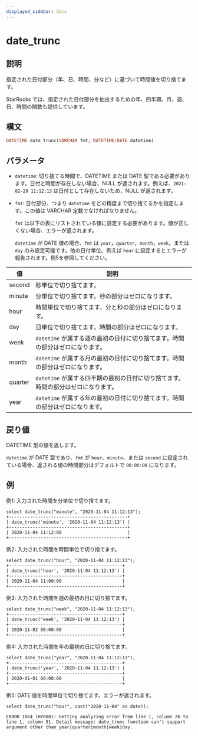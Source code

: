```yaml
---
displayed_sidebar: docs
---
```


# date_trunc

## 説明

指定された日付部分（年、日、時間、分など）に基づいて時間値を切り捨てます。

StarRocks では、指定された日付部分を抽出するための年、四半期、月、週、日、時間の関数も提供しています。

## 構文

```Haskell
DATETIME date_trunc(VARCHAR fmt, DATETIME|DATE datetime)
```

## パラメータ

- `datetime`: 切り捨てる時間で、DATETIME または DATE 型である必要があります。日付と時間が存在しない場合、NULL が返されます。例えば、`2021-02-29 11:12:13` は日付として存在しないため、NULL が返されます。

- `fmt`: 日付部分、つまり `datetime` をどの精度まで切り捨てるかを指定します。この値は VARCHAR 定数でなければなりません。

  `fmt` は以下の表にリストされている値に設定する必要があります。値が正しくない場合、エラーが返されます。

  `datetime` が DATE 値の場合、`fmt` は `year`，`quarter`，`month`，`week`，または `day` のみ設定可能です。他の日付単位、例えば `hour` に設定するとエラーが報告されます。例5を参照してください。

| 値      | 説明                                                            |
| ------- | ------------------------------------------------------------ |
| second  | 秒単位で切り捨てます。                                       |
| minute  | 分単位で切り捨てます。秒の部分はゼロになります。             |
| hour    | 時間単位で切り捨てます。分と秒の部分はゼロになります。       |
| day     | 日単位で切り捨てます。時間の部分はゼロになります。           |
| week    | `datetime` が属する週の最初の日付に切り捨てます。時間の部分はゼロになります。 |
| month   | `datetime` が属する月の最初の日付に切り捨てます。時間の部分はゼロになります。 |
| quarter | `datetime` が属する四半期の最初の日付に切り捨てます。時間の部分はゼロになります。 |
| year    | `datetime` が属する年の最初の日付に切り捨てます。時間の部分はゼロになります。 |

## 戻り値

DATETIME 型の値を返します。

`datetime` が DATE 型であり、`fmt` が `hour`、`minute`、または `second` に設定されている場合、返される値の時間部分はデフォルトで `00:00:00` になります。

## 例

例1: 入力された時間を分単位で切り捨てます。

```Plain
select date_trunc("minute", "2020-11-04 11:12:13");
+---------------------------------------------+
| date_trunc('minute', '2020-11-04 11:12:13') |
+---------------------------------------------+
| 2020-11-04 11:12:00                         |
+---------------------------------------------+
```

例2: 入力された時間を時間単位で切り捨てます。

```Plain
select date_trunc("hour", "2020-11-04 11:12:13");
+-------------------------------------------+
| date_trunc('hour', '2020-11-04 11:12:13') |
+-------------------------------------------+
| 2020-11-04 11:00:00                       |
+-------------------------------------------+
```

例3: 入力された時間を週の最初の日に切り捨てます。

```Plain
select date_trunc("week", "2020-11-04 11:12:13");
+-------------------------------------------+
| date_trunc('week', '2020-11-04 11:12:13') |
+-------------------------------------------+
| 2020-11-02 00:00:00                       |
+-------------------------------------------+
```

例4: 入力された時間を年の最初の日に切り捨てます。

```Plain
select date_trunc("year", "2020-11-04 11:12:13");
+-------------------------------------------+
| date_trunc('year', '2020-11-04 11:12:13') |
+-------------------------------------------+
| 2020-01-01 00:00:00                       |
+-------------------------------------------+
```

例5: DATE 値を時間単位で切り捨てます。エラーが返されます。

```Plain
select date_trunc("hour", cast("2020-11-04" as date));

ERROR 1064 (HY000): Getting analyzing error from line 1, column 26 to line 1, column 51. Detail message: date_trunc function can't support argument other than year|quarter|month|week|day.
```
